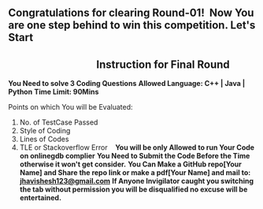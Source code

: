 ## Congratulations for clearing Round-01!  Now You are one step behind to win this competition. Let's Start

##                                     Instruction for Final Round

**You Need to solve 3 Coding Questions**
**Allowed Language: C++ | Java | Python**
**Time Limit: 90Mins**


Points on which You will be Evaluated:

1. No. of TestCase Passed
2. Style of Coding
3. Lines of Codes
4. TLE or Stackoverflow Error  
    
**You will be only Allowed to run Your Code on onlinegdb complier**
**You Need to Submit the Code Before the Time otherwise it won't get consider.**
**You Can Make a GitHub repo[Your Name] and Share the repo link or make a pdf[Your Name] and mail to: jhavishesh123@gmail.com**
**If Anyone Invigilator caught you switching the tab without permission you will be disqualified no excuse will be entertained.**








